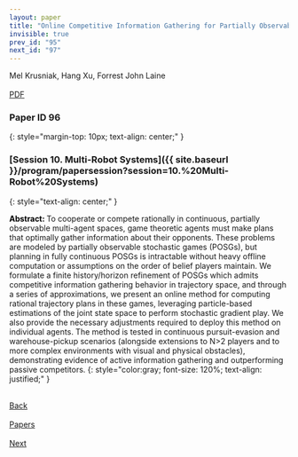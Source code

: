 ```yaml
---
layout: paper
title: "Online Competitive Information Gathering for Partially Observable Trajectory Games"
invisible: true
prev_id: "95"
next_id: "97"
---
```

<div class="paper-authors">
  <div class="paper-author-box">
    <div class="paper-author-name">Mel Krusniak, Hang Xu, Forrest John Laine</div>
    <div class="paper-author-uni"></div>
  </div>
</div>

<div class="paper-pdf-modern">
  <div class="paper-menu-icon">
    <a href="https://www.roboticsproceedings.org/rss21/p096.pdf" title="Download PDF" target="_blank">
      <i class="fa fa-file-pdf-o"></i><br>
      <span class="paper-menu-label">PDF</span>
    </a>
  </div>
</div>

### Paper ID 96
{: style="margin-top: 10px; text-align: center;" }

### [Session 10. Multi-Robot Systems]({{ site.baseurl }}/program/papersession?session=10.%20Multi-Robot%20Systems)
{: style="text-align: center;" }

<b style="color: black;">Abstract: </b>To cooperate or compete rationally in continuous, partially observable multi-agent spaces, game theoretic agents must make plans that optimally gather information about their opponents. These problems are modeled by partially observable stochastic games (POSGs), but planning in fully continuous POSGs is intractable without heavy offline computation or assumptions on the order of belief players maintain. We formulate a finite history/horizon refinement of POSGs which admits competitive information gathering behavior in trajectory space, and through a series of approximations, we present an online method for computing rational trajectory plans in these games, leveraging particle-based estimations of the joint state space to perform stochastic gradient play. We also provide the necessary adjustments required to deploy this method on individual agents. The method is tested in continuous pursuit-evasion and warehouse-pickup scenarios (alongside extensions to N>2 players and to more complex environments with visual and physical obstacles), demonstrating evidence of active information gathering and outperforming passive competitors.
{: style="color:gray; font-size: 120%; text-align: justified;" }

<div class="paper-menu">
  <div class="paper-menu-inner">
    <a href="{{ site.baseurl }}/program/papers/95/" title="Previous Paper">
            <div class="paper-menu-icon">
                <i class="fa fa-chevron-left"></i><br>
                <span class="paper-menu-label">Back</span>
            </div>
        </a>
    <a href="{{ site.baseurl }}/program/papers" title="All Papers">
      <div class="paper-menu-icon">
        <i class="fa fa-list"></i><br>
        <span class="paper-menu-label">Papers</span>
      </div>
    </a>
    <a href="{{ site.baseurl }}/program/papers/97/" title="Next Paper">
            <div class="paper-menu-icon">
                <i class="fa fa-chevron-right"></i><br>
                <span class="paper-menu-label">Next</span>
            </div>
        </a>
  </div>
</div>
